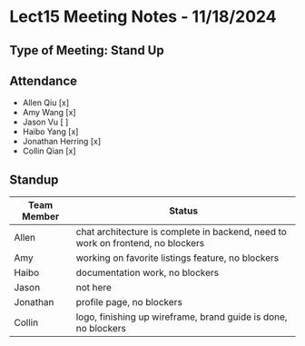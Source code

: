 # Lect15 Meeting Notes - 11/18/2024

## Type of Meeting: Stand Up

## Attendance

- Allen Qiu [x]
- Amy Wang [x]
- Jason Vu [ ]
- Haibo Yang [x]
- Jonathan Herring [x]
- Collin Qian [x]

## Standup

| Team Member | Status                                                                                                               |
| ----------- | -------------------------------------------------------------------------------------------------------------------- |
| Allen       | chat architecture is complete in backend, need to work on frontend, no blockers                                                                      |
| Amy         | working on favorite listings feature, no blockers                                  |
| Haibo       | documentation work, no blockers |
| Jason       | not here                                                                    |
| Jonathan    | profile page, no blockers                                           |
| Collin      | logo, finishing up wireframe, brand guide is done, no blockers               |
